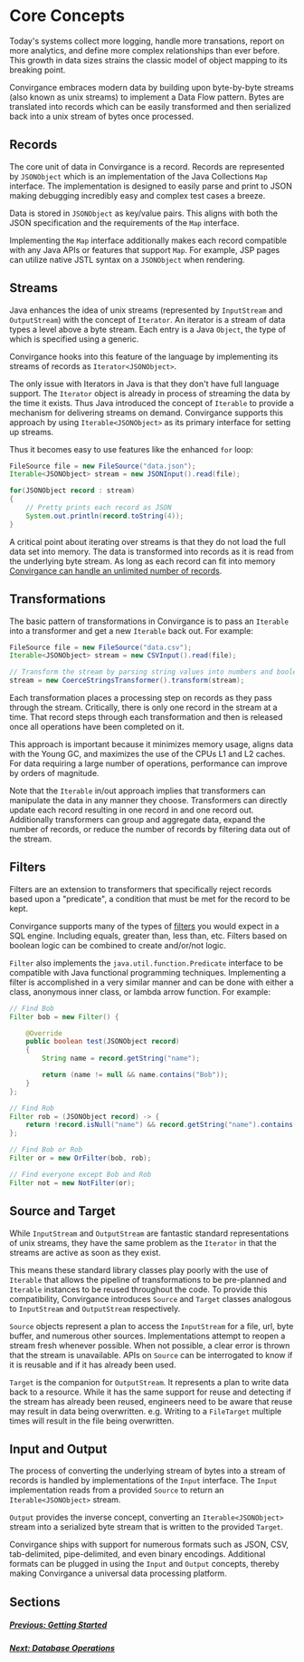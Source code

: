 # Core Concepts

Today's systems collect more logging, handle more transations, report on more
analytics, and define more complex relationships than ever before. This growth in
data sizes strains the classic model of object mapping to its breaking point.

Convirgance embraces modern data by building upon byte-by-byte streams (also
known as unix streams) to implement a Data Flow pattern. Bytes are translated
into records which can be easily transformed and then serialized back into a
unix stream of bytes once processed.

## Records

The core unit of data in Convirgance is a record. Records are represented by
`JSONObject` which is an implementation of the Java Collections `Map` interface.
The implementation is designed to easily parse and print to JSON making debugging
incredibly easy and complex test cases a breeze.

Data is stored in `JSONObject` as key/value pairs. This aligns with both the
JSON specification and the requirements of the `Map` interface.

Implementing the `Map` interface additionally makes each record compatible with
any Java APIs or features that support `Map`. For example, JSP pages can utilize
native JSTL syntax on a `JSONObject` when rendering.

## Streams

Java enhances the idea of unix streams (represented by `InputStream` and
`OutputStream`) with the concept of `Iterator`. An iterator is a stream of data
types a level above a byte stream. Each entry is a Java `Object`, the type of
which is specified using a generic.

Convirgance hooks into this feature of the language by implementing its streams
of records as `Iterator<JSONObject>`.

The only issue with Iterators in Java is that they don't have full language
support. The `Iterator` object is already in process of streaming the data by
the time it exists. Thus Java introduced the concept of `Iterable` to provide
a mechanism for delivering streams on demand. Convirgance supports this approach
by using `Iterable<JSONObject>` as its primary interface for setting up streams.

Thus it becomes easy to use features like the enhanced `for` loop:

```java
FileSource file = new FileSource("data.json");
Iterable<JSONObject> stream = new JSONInput().read(file);

for(JSONObject record : stream)
{
    // Pretty prints each record as JSON
    System.out.println(record.toString(4));
}
```

A critical point about iterating over streams is that they do not
load the full data set into memory. The data is transformed into records as it is read
from the underlying byte stream. As long as each record can
fit into memory <u>Convirgance can handle an unlimited number of records</u>.

## Transformations

The basic pattern of transformations in Convirgance is to pass an `Iterable` into
a transformer and get a new `Iterable` back out. For example:

```java
FileSource file = new FileSource("data.csv");
Iterable<JSONObject> stream = new CSVInput().read(file);

// Transform the stream by parsing string values into numbers and booleans
stream = new CoerceStringsTransformer().transform(stream);
```

Each transformation places a processing step on records as they pass through the
stream. Critically, there is only one record in the stream at a time. That record
steps through each transformation and then is released once all operations have
been completed on it.

This approach is important because it minimizes memory usage, aligns data with
the Young GC, and maximizes the use of the CPUs L1 and L2 caches. For
data requiring a large number of operations, performance can improve by orders
of magnitude.

Note that the `Iterable` in/out approach implies that transformers can manipulate
the data in any manner they choose. Transformers can directly update each record
resulting in one record in and one record out. Additionally transformers can group and aggregate
data, expand the number of records, or reduce the number of records by filtering data out of the stream.

<!-- TODO Wording could be better here, it feels like I'm tripping over 'expand the number of records'  -->

## Filters

Filters are an extension to transformers that specifically reject records
based upon a "predicate", a condition that must be met for the
record to be kept.

Convirgance supports many of the types of [filters](filtering-data.md) you would
expect in a SQL engine. Including equals, greater than, less than, etc. Filters
based on boolean logic can be combined to create and/or/not logic.

`Filter` also implements the `java.util.function.Predicate` interface to be compatible with
Java functional programming techniques. Implementing a filter is accomplished
in a very similar manner and can be done with either a class, anonymous inner
class, or lambda arrow function. For example:

```java
// Find Bob
Filter bob = new Filter() {

    @Override
    public boolean test(JSONObject record)
    {
        String name = record.getString("name");

        return (name != null && name.contains("Bob"));
    }
};

// Find Rob
Filter rob = (JSONObject record) -> {
    return !record.isNull("name") && record.getString("name").contains("Rob");
};

// Find Bob or Rob
Filter or = new OrFilter(bob, rob);

// Find everyone except Bob and Rob
Filter not = new NotFilter(or);
```

## Source and Target

While `InputStream` and `OutputStream` are fantastic standard representations of
unix streams, they have the same problem as the `Iterator` in that the streams
are active as soon as they exist.

This means these standard library classes play poorly with the use of
`Iterable` that allows the pipeline
of transformations to be pre-planned and `Iterable` instances to be reused
throughout the code. To provide this compatibility, Convirgance introduces
`Source` and `Target` classes analogous to `InputStream` and `OutputStream`
respectively.

`Source` objects represent a plan to access the `InputStream` for a file, url,
byte buffer, and numerous other sources. Implementations attempt to reopen a
stream fresh whenever possible. When not possible, a clear error is thrown that
the stream is unavailable. APIs on `Source` can be interrogated to know if it
is reusable and if it has already been used.

`Target` is the companion for `OutputStream`. It represents a plan to write data
back to a resource. While it has the same support for reuse and detecting if
the stream has already been reused, engineers need to be aware that reuse may
result in data being overwritten. e.g. Writing to a `FileTarget` multiple
times will result in the file being overwritten.

## Input and Output

The process of converting the underlying stream of bytes into a stream of records
is handled by implementations of the `Input` interface. The `Input` implementation
reads from a provided `Source` to return an `Iterable<JSONObject>` stream.

`Output` provides the inverse concept, converting an `Iterable<JSONObject>` stream
into a serialized byte stream that is written to the provided `Target`.

Convirgance ships with support for numerous formats such as JSON, CSV,
tab-delimited, pipe-delimited, and even binary encodings. Additional formats
can be plugged in using the `Input` and `Output` concepts, thereby making
Convirgance a universal data processing platform.

## Sections

##### [Previous: Getting Started](./getting-started?id=getting-started-with-convirgance)

##### [Next: Database Operations](./database-operations?id=database-operations)
